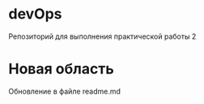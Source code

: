 # devOps

Репозиторий для выполнения практической работы 2

# Новая область

Обновление в файле readme.md
